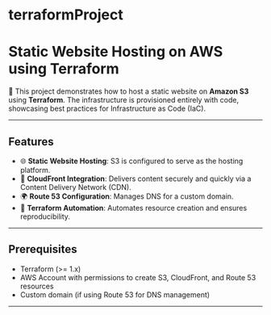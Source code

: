 # terraformProject

# **Static Website Hosting on AWS using Terraform**  

🚀 This project demonstrates how to host a static website on **Amazon S3** using **Terraform**. The infrastructure is provisioned entirely with code, showcasing best practices for Infrastructure as Code (IaC).  

---

## **Features**  
- 🌐 **Static Website Hosting**: S3 is configured to serve as the hosting platform.  
- 🚀 **CloudFront Integration**: Delivers content securely and quickly via a Content Delivery Network (CDN).  
- 🌍 **Route 53 Configuration**: Manages DNS for a custom domain.  
- 🔧 **Terraform Automation**: Automates resource creation and ensures reproducibility.  

---

## **Prerequisites**  
- Terraform (>= 1.x)  
- AWS Account with permissions to create S3, CloudFront, and Route 53 resources  
- Custom domain (if using Route 53 for DNS management)  

---
